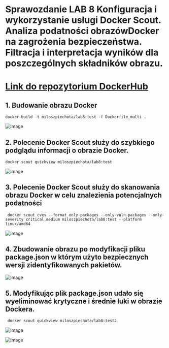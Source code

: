 # Sprawozdanie LAB 8 Konfiguracja i wykorzystanie usługi Docker Scout. Analiza podatności obrazówDocker na zagrożenia bezpieczeństwa. Filtracja i interpretacja wyników dla poszczególnych składników obrazu.

# [Link do repozytorium DockerHub](https://hub.docker.com/repository/docker/miloszpiechota/lab8/general)


## 1. Budowanie obrazu Docker
```docker build -t miloszpiechota/lab8:test -f Dockerfile_multi .```

![image](https://github.com/miloszpiechota/lab8/assets/161620373/07b13b84-3b17-4c68-98f0-6600136126d0)


## 2. Polecenie Docker Scout służy do szybkiego podglądu informacji o obrazie Docker.
``` docker scout quickview miloszpiechota/lab8:test ```

![image](https://github.com/miloszpiechota/lab8/assets/161620373/b556d2be-ea17-449f-bb94-785351f4271f)


## 3. Polecenie Docker Scout służy do skanowania obrazu Docker w celu znalezienia potencjalnych podatności 
``` docker scout cves --format only-packages --only-vuln-packages --only-severity critical,medium miloszpiechota/lab8:test --platform linux/amd64```

![image](https://github.com/miloszpiechota/lab8/assets/161620373/df51375c-35e4-4c96-88e5-b5860dbb6b2e)


## 4. Zbudowanie obrazu po modyfikacji pliku package.json w którym użyto bezpiecznych wersji zidentyfikowanych pakietów.

![image](https://github.com/miloszpiechota/lab8/assets/161620373/fd628409-6b04-4236-b543-cf983d1e08ae)


## 5. Modyfikując plik package.json udało się wyeliminować krytyczne i średnie luki w obrazie Dockera.

``` docker scout quickview miloszpiechota/lab8:test2```

![image](https://github.com/miloszpiechota/lab8/assets/161620373/7679e384-9b44-41c3-aec9-e4bbf02a6449)


![image](https://github.com/miloszpiechota/lab8/assets/161620373/1c86873f-b710-4fb0-a4b4-215cbcea2793)




